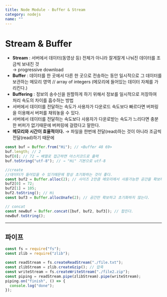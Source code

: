 ```yaml
---
title: Node Module - Buffer & Stream
category: nodejs
name: ""
---
```


# Stream & Buffer

- **Stream** : 서버에서 데이터(동영상 등) 전체가 아니라 잘게잘게 나눠진 데이터를 조금씩 보내진 것  
  → progressive download
- **Buffer** : 데이터를 한 곳에서 다른 한 곳으로 전송하는 동안 일시적으로 그 데이터를 보관하는 메모리 영역 // array of integers (메모리에 들어있는 데이터 자체를 가리킨다.)
- **Buffering** : 정보의 송수신을 원할하게 하기 위해서 정보를 일시적으로 저장하여 처리 속도의 차이를 흡수하는 방법
- 서버에서 데이터를 전달하는 속도가 사용자가 다운로드 속도보다 빠르다면 버퍼링을 이용해서 버퍼를 채워놓을 수 있다.
- 서버에서 데이터를 전달하는 속도보다 사용자가 다운로받는 속도가 느리다면 충분한 버퍼가 없기때문에 버퍼링에 걸렸다고 말한다.
- **메모리와 시간이 효율적이다.** → 파일을 한번에 전달(read)하는 것이 아니라 조금씩 전달(read)하기 때문에

```javascript
const buf = Buffer.from("Hi"); // <Buffer 48 69>
buf.length; // 2
buf[0]; // 72 → 배열로 접근하면 아스키코드로 출력
buf.toString("utf-8"); // → "Hi" 기본으로 utf-8

//create
//데이터가 들어있을 수 있기때문에 항상 초기화하는 것이 좋다.
const buf2 = Buffer.alloc(2); // 사이즈 2만큼 메모리에서 사용가능한 공간을 확보하고 초기화 시켜준다
buf2[0] = 72;
buf2[1] = 105;
buf2.toString(); // Hi
const buf3 = Buffer.allocUnafe(2); // 공간만 확보하고 초기화하지 않는다.

// concat
const newBuf = Buffer.concat([buf, buf2, buf3]); // 합친다.
newBuf.toString();
```

---

## 파이프

```javascript
const fs = require("fs");
const zlib = require("zlib");

const readStream = fs.createReadStream("./file.txt");
const zlibStream = zlib.createGzip(); // 압축
const writeStream = fs.createWriteStream("./file2.zip");
const piping = readStream.pipe(zlibStream).pipe(writeStream);
piping.on("finish", () => {
  console.log("done");
});
```
